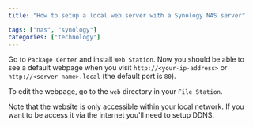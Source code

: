 ```yaml
---
title: "How to setup a local web server with a Synology NAS server"

tags: ["nas", "synology"]
categories: ["technology"]
---
```


Go to `Package Center` and install `Web Station`. Now you should be able to see a default webpage when you visit `http://<your-ip-address>` or `http://<server-name>.local` (the default port is `80`).

To edit the webpage, go to the `web` directory in your `File Station`.

Note that the website is only accessible within your local network. If you want to be access it via the internet you'll need to setup DDNS.
